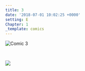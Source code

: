 ```yaml
---
title: 3
date: '2018-07-01 10:02:25 +0000'
setting: E
Chapter: 1
_template: comics
---
```


![Comic 3](/img/comics/3.png)

<br>

[![](/uploads/patreon-banner.jpg)](http://patreon.com/mbsaunders)
